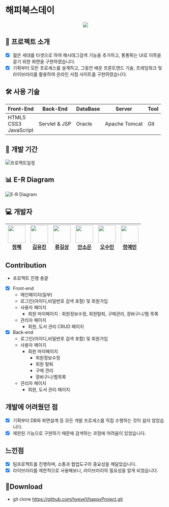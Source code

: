 # 해피북스데이

<p align="center">
<img align="center" style="margin:0 auto;" src="https://github.com/hyeye1/happyProject/blob/main/happyProject/WebContent/resources/images/logoo.png">

</p>

## 📑 프로젝트 소개
  - [x] 젊은 세대를 타겟으로 하여 해시태그검색 기능을 추가하고, 통통튀는 UI로 이목을 끌기 위한 화면을 구현하였습니다.
  - [x] 기획부터 모든 프로세스를 설계하고, 그동안 배운 프론트엔드 기술, 프레임워크 및 라이브러리를 활용하여 온라인 서점 사이트를 구현하였습니다.

## 🛠 사용 기술

| Front-End | Back-End | DataBase | Server | Tool |
| --- | --- | --- | --- | --- |
| HTML5<br>CSS3<br>JavaScript | Servlet & JSP | Oracle | Apache Tomcat | Git|

## 📅 개발 기간
![프로젝트일정](https://user-images.githubusercontent.com/73784921/117534019-9f243f80-b02a-11eb-8691-2303f942da48.png)

## 📊 E-R Diagram
![E-R Diagram](https://user-images.githubusercontent.com/73784921/117533389-849c9700-b027-11eb-9c5c-3e7ae1b0db79.png)

## 💻 개발자

| <img src="https://avatars.githubusercontent.com/u/73784921?v=4" width="55" height="55"><br>[정혜](https://github.com/hyeye1) | <img src="https://avatars.githubusercontent.com/u/81137837?v=4" width="55" height="55"><br>[김유진](https://github.com/yoo-jean) | <img src="https://avatars.githubusercontent.com/u/82758086?v=4" width="55" height="55"><br>[류길상](https://github.com/mmnn323) | <img src="https://avatars.githubusercontent.com/u/82366810?v=4" width="55" height="55"><br>[안소은](https://github.com/anseoun) | <img src="https://avatars.githubusercontent.com/u/82578902?v=4" width="55" height="55"><br>[오수민](https://github.com/smoooo) | <img src="https://avatars.githubusercontent.com/u/82797570?v=4" width="55" height="55"><br>[정예빈](https://github.com/yebinJeong) |
| --- | --- | --- | --- | --- | --- |

## Contribution
  - 프로젝트 진행 총괄
  - [x] Front-end
    - 메인페이지(일부)
    - 로그인(아이디,비밀번호 검색 포함) 및 회원가입
    - 사용자 페이지
      - 회원 마이페이지 : 회원정보수정, 회원탈퇴, 구매관리, 장바구니/찜 목록
    - 관리자 페이지
      - 회원, 도서 관리 CRUD 페이지
  - [x] Back-end
    - 로그인(아이디,비밀번호 검색 포함) 및 회원가입
    - 사용자 페이지
      - 회원 마이페이지
        - 회원정보수정
        - 회원 탈퇴
        - 구매 관리
        - 장바구니/찜목록
    - 관리자 페이지
      - 회원, 도서 관리 페이지

## 개발에 어려웠던 점
  - [x] 기획부터 DB와 화면설계 등 모든 개발 프로세스를 직접 수행하는 것이 쉽지 않았습니다.
  - [x] 제한된 기능으로 구현하기 때문에 검색하는 과정에 어려움이 있었습니다.

## 느낀점
  - [x] 팀프로젝트를 진행하며, 소통과 협업도구의 중요성을 깨달았습니다.
  - [x] 라이브러리를 제한적으로 사용해보니, 라이브러리의 필요성을 알게 되었습니다.

## 💼Download
  - git clone https://github.com/hyeye1/happyProject.git
  
